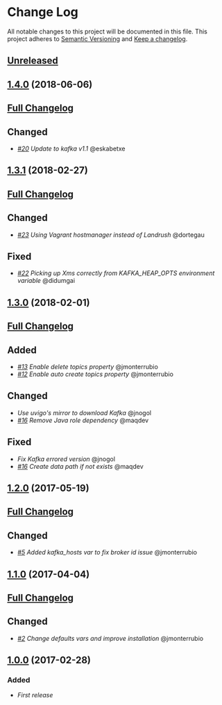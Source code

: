 # Change Log
All notable changes to this project will be documented in this file.
This project adheres to [Semantic Versioning](http://semver.org/) and [Keep a changelog](https://github.com/olivierlacan/keep-a-changelog).

## [Unreleased](https://github.com/idealista/kafka-role/tree/develop)

## [1.4.0](https://github.com/idealista/kafka-role/tree/1.4.0) (2018-06-06)
## [Full Changelog](https://github.com/idealista/kafka-role/compare/1.3.1...1.4.0)

## Changed
- *[#20](https://github.com/idealista/kafka-role/issues/2) Update to kafka v1.1* @eskabetxe


## [1.3.1](https://github.com/idealista/kafka-role/tree/1.3.1) (2018-02-27)
## [Full Changelog](https://github.com/idealista/kafka-role/compare/1.3.0...1.3.1)

## Changed
- *[#23](https://github.com/idealista/kafka-role/issues/23) Using Vagrant hostmanager instead of Landrush* @dortegau

## Fixed
- *[#22](https://github.com/idealista/kafka-role/pull/22) Picking up Xms correctly from KAFKA_HEAP_OPTS environment variable* @didumgai


## [1.3.0](https://github.com/idealista/kafka-role/tree/1.3.0) (2018-02-01)
## [Full Changelog](https://github.com/idealista/kafka-role/compare/1.2.0...1.3.0)

## Added
- *[#13](https://github.com/idealista/kafka-role/issues/13) Enable delete topics property* @jmonterrubio
- *[#12](https://github.com/idealista/kafka-role/issues/12) Enable auto create topics property* @jmonterrubio

## Changed
- *Use uvigo's mirror to download Kafka* @jnogol
- *[#16](https://github.com/idealista/kafka-role/pull/16) Remove Java role dependency* @maqdev

## Fixed
- *Fix Kafka errored version* @jnogol
- *[#16](https://github.com/idealista/kafka-role/pull/16) Create data path if not exists* @maqdev

## [1.2.0](https://github.com/idealista/kafka-role/tree/1.2.0) (2017-05-19)
## [Full Changelog](https://github.com/idealista/kafka-role/compare/1.1.0...1.2.0)

## Changed
- *[#5](https://github.com/idealista/kafka-role/issues/5) Added kafka_hosts var to fix broker id issue* @jmonterrubio

## [1.1.0](https://github.com/idealista/kafka-role/tree/1.1.0) (2017-04-04)
## [Full Changelog](https://github.com/idealista/kafka-role/compare/1.0.0...1.1.0)

## Changed
- *[#2](https://github.com/idealista/kafka-role/issues/2) Change defaults vars and improve installation* @jmonterrubio

## [1.0.0](https://github.com/idealista/kafka-role/tree/1.0.0) (2017-02-28)

### Added
- *First release*
